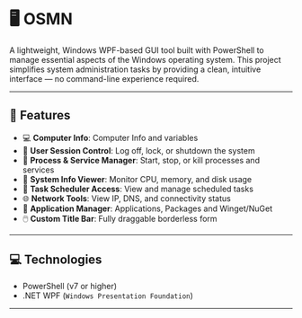# 🖥️ OSMN

A lightweight, Windows WPF-based GUI tool built with PowerShell to manage essential aspects of the Windows operating system. This project simplifies system administration tasks by providing a clean, intuitive interface — no command-line experience required.

---

## 🚀 Features

- 💻 **Computer Info**: Computer Info and variables
- 🔐 **User Session Control**: Log off, lock, or shutdown the system
- 🧰 **Process & Service Manager**: Start, stop, or kill processes and services
- 🧠 **System Info Viewer**: Monitor CPU, memory, and disk usage
- 📆 **Task Scheduler Access**: View and manage scheduled tasks
- 🌐 **Network Tools**: View IP, DNS, and connectivity status
- 📀 **Application Manager**: Applications, Packages and Winget/NuGet
- 🖱️ **Custom Title Bar**: Fully draggable borderless form

---

## 💻 Technologies

- PowerShell (v7 or higher)
- .NET WPF (`Windows Presentation Foundation`)

---
